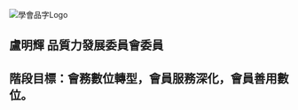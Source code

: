 ![學會品字Logo](https://user-images.githubusercontent.com/105065929/167286273-3f14a319-1fce-4c23-9985-b128692f9764.png)
## 盧明輝  品質力發展委員會委員
## 階段目標：會務數位轉型，會員服務深化，會員善用數位。


